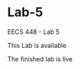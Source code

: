 # Lab-5
EECS 448 - Lab 5

This Lab is available <!--[here](https://wiki.ittc.ku.edu/ittc_wiki/index.php?title=EECS448:Lab5&oldid=19848)-->

The finished lab is live <!--[here](https://people.eecs.ku.edu/~b843s521/EECS448/Lab-5/)-->
